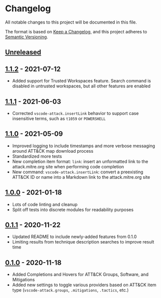 # Changelog

All notable changes to this project will be documented in this file.

The format is based on [Keep a Changelog](https://keepachangelog.com/en/1.0.0/),
and this project adheres to [Semantic Versioning](https://semver.org/spec/v2.0.0.html).

## [Unreleased]

## [1.1.2] - 2021-07-12

- Added support for Trusted Workspaces feature. Search command is disabled in untrusted workspaces, but all other features are enabled

## [1.1.1] - 2021-06-03

- Corrected `vscode-attack.insertLink` behavior to support case insensitive terms, such as `t1059` or `POWERSHELL`

## [1.1.0] - 2021-05-09

- Improved logging to include timestamps and more verbose messaging around ATT&CK map download process
- Standardized more tests
- New completion item format: `link`: insert an unformatted link to the attack.mitre.org site when performing code completion
- New command: `vscode-attack.insertLink`: convert a preexisting ATT&CK ID or name into a Markdown link to the attack.mitre.org site

## [1.0.0] - 2021-01-18

- Lots of code linting and cleanup
- Split off tests into discrete modules for readability purposes

## [0.1.1] - 2020-11-22

- Updated README to include newly-added features from 0.1.0
- Limiting results from technique description searches to improve result time

## [0.1.0] - 2020-11-18

- Added Completions and Hovers for ATT&CK Groups, Software, and Mitigations
- Added new settings to toggle various providers based on ATT&CK item type (`vscode-attack.groups`, `.mitigations`, `.tactics`, etc.)

[Unreleased]: https://github.com/redcanaryco/vscode-attack/compare/v1.1.2...HEAD
[1.1.2]: https://github.com/redcanaryco/vscode-attack/compare/v1.1.1...v1.1.2
[1.1.1]: https://github.com/redcanaryco/vscode-attack/compare/v1.1.0...v1.1.1
[1.1.0]: https://github.com/redcanaryco/vscode-attack/compare/v1.0.0...v1.1.0
[1.0.0]: https://github.com/redcanaryco/vscode-attack/compare/v0.1.1...v1.0.0
[0.1.1]: https://github.com/redcanaryco/vscode-attack/compare/v0.1.0...v0.1.1
[0.1.0]: https://github.com/redcanaryco/vscode-attack/commit/0e439fa94b7f762462d6144b5e4445f9dfbf175a
